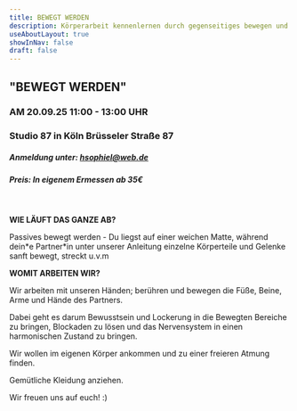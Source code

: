 ```yaml
---
title: BEWEGT WERDEN
description: Körperarbeit kennenlernen durch gegenseitiges bewegen und berühren
useAboutLayout: true
showInNav: false
draft: false
---
```


## "BEWEGT WERDEN"

### AM 20.09.25 11:00 - 13:00 UHR

### Studio 87 in Köln Brüsseler Straße 87

##### Anmeldung unter: [hsophiel@web.de](mailto:hsophiel@web.de)

##### Preis: In eigenem Ermessen ab 35€

 

**WIE LÄUFT DAS GANZE AB?**

Passives bewegt werden - Du liegst auf einer weichen Matte, während dein\*e Partner\*in unter unserer Anleitung einzelne Körperteile und Gelenke sanft bewegt, streckt u.v.m

**WOMIT ARBEITEN WIR?**

Wir arbeiten mit unseren Händen; berühren und bewegen die Füße, Beine, Arme und Hände des Partners.

Dabei geht es darum Bewusstsein und Lockerung in die Bewegten Bereiche zu bringen, Blockaden zu lösen und das Nervensystem in einen harmonischen Zustand zu bringen.

Wir wollen im eigenen Körper ankommen und zu einer freieren Atmung finden.
 

Gemütliche Kleidung anziehen.
 
 

Wir freuen uns auf euch! :)
